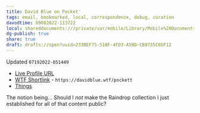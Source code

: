 ```yaml
---
title: David Blue on Pocket'
tags: email, bookmarked, local, correspondence, debug, curation
davodtime: 09082022-113722
local: shareddocuments:///private/var/mobile/Library/Mobile%20Documents/iCloud~md~obsidian/Documents/OBSHIDDIAN/drafts/233BEF75-518F-4FD3-A5BD-CB9735C6DF12.md
dg-publish: true
share: true
draft: drafts://open?uuid=233BEF75-518F-4FD3-A5BD-CB9735C6DF12
---
```

Updated `07192022-051449`

- [Live Profile URL](https://getpocket.com/@extratone)
- [WTF Shortlink](https://davidblue.wtf/pocket) - `https://davidblue.wtf/pockett`
- [Things](things:///show?id=GFq4L4oScHViZuNxxMSJvB)

The notion being... Should I *not* make the Raindrop collection I just established for all of that content public? 